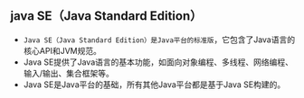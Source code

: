## java SE（Java Standard Edition）
* `Java SE（Java Standard Edition）是Java平台的标准版`，它包含了Java语言的核心API和JVM规范。
* Java SE提供了Java语言的基本功能，如面向对象编程、多线程、网络编程、输入/输出、集合框架等。
* Java SE是Java平台的基础，所有其他Java平台都是基于Java SE构建的。

